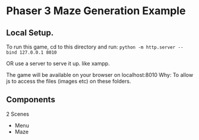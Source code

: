 # Phaser 3 Maze Generation Example

## Local Setup.
To run this game, cd to this directory and run:
```python -m http.server --bind 127.0.0.1 8010```

OR use a server to serve it up. like xampp.

The game will be available on your browser on localhost:8010
Why:
    To allow js to access the files (images etc) on these folders.

## Components
2 Scenes
- Menu
- Maze